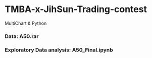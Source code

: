 # TMBA-x-JihSun-Trading-contest
MultiChart &amp; Python

### Data: A50.rar
### Exploratory Data analysis: A50_Final.ipynb
